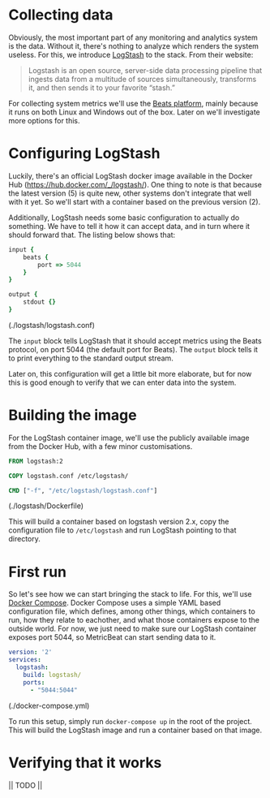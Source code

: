 # Collecting data
Obviously, the most important part of any monitoring and analytics system is the data. Without it, there's nothing to analyze which renders
the system useless. For this, we introduce [LogStash](https://www.elastic.co/products/logstash) to the stack. From their website:

> Logstash is an open source, server-side data processing pipeline that ingests data from a multitude of sources simultaneously, transforms it, and then sends it to your favorite “stash.”

For collecting system metrics we'll use the [Beats platform](https://www.elastic.co/products/beats), mainly because it runs on both Linux and Windows out of
the box. Later on we'll investigate more options for this.

# Configuring LogStash
Luckily, there's an official LogStash docker image available in the Docker Hub (https://hub.docker.com/_/logstash/). One thing to note is that
because the latest version (5) is quite new, other systems don't integrate that well with it yet. So we'll start with a container based on the
previous version (2). 

Additionally, LogStash needs some basic configuration to actually do something. We have to tell it how it can accept data, and in turn where it
should forward that. The listing below shows that:

```ruby
input {
    beats {
        port => 5044
    }
}

output {
    stdout {}
}
```
(./logstash/logstash.conf)

The `input` block tells LogStash that it should accept metrics using the Beats protocol, on port 5044 (the default port for Beats). The `output`
block tells it to print everything to the standard output stream.

Later on, this configuration will get a little bit more elaborate, but for now this is good enough to verify that we can enter data into the system.

# Building the image
For the LogStash container image, we'll use the publicly available image from the Docker Hub, with a few minor customisations. 

```Dockerfile
FROM logstash:2

COPY logstash.conf /etc/logstash/

CMD ["-f", "/etc/logstash/logstash.conf"]
```
(./logstash/Dockerfile)

This will build a container based on logstash version 2.x, copy the configuration file to `/etc/logstash` and run LogStash pointing to that directory.

# First run
So let's see how we can start bringing the stack to life. For this, we'll use [Docker Compose](https://docs.docker.com/compose/). Docker Compose
uses a simple YAML based configuration file, which defines, among other things, which containers to run, how they relate to eachother,
and what those containers expose to the outside world. For now, we just need to make sure our LogStash container exposes port 5044, so MetricBeat
can start sending data to it.

```YAML
version: '2'
services:
  logstash:
    build: logstash/
    ports:
      - "5044:5044"
```
(./docker-compose.yml)

To run this setup, simply run `docker-compose up` in the root of the project. This will build the LogStash image and run a container based on that
image.

# Verifying that it works

|| TODO ||
